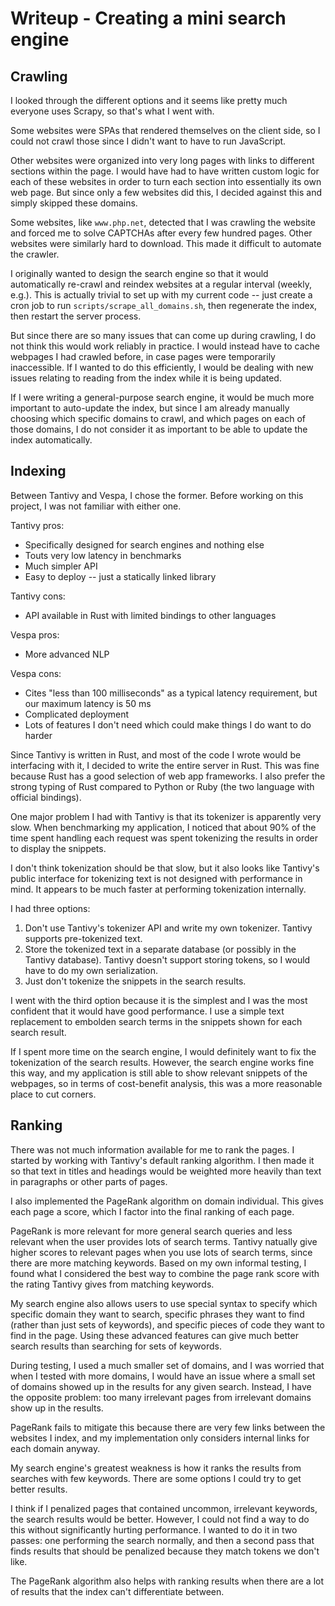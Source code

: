 # Writeup - Creating a mini search engine

## Crawling

I looked through the different options and it seems like pretty much everyone
uses Scrapy, so that's what I went with.

Some websites were SPAs that rendered themselves on the client side, so I could
not crawl those since I didn't want to have to run JavaScript.

Other websites were organized into very long pages with links to different
sections within the page. I would have had to have written custom logic for
each of these websites in order to turn each section into essentially its own
web page. But since only a few websites did this, I decided against this and
simply skipped these domains.

Some websites, like `www.php.net`, detected that I was crawling the website and
forced me to solve CAPTCHAs after every few hundred pages. Other websites were
similarly hard to download. This made it difficult to automate the crawler.

I originally wanted to design the search engine so that it would automatically
re-crawl and reindex websites at a regular interval (weekly, e.g.). This is
actually trivial to set up with my current code -- just create a cron job
to run `scripts/scrape_all_domains.sh`, then regenerate the index, then restart
the server process.

But since there are so many issues that can come up during crawling, I do not
think this would work reliably in practice. I would instead have to cache
webpages I had crawled before, in case pages were temporarily inaccessible.
If I wanted to do this efficiently, I would be dealing with new issues relating
to reading from the index while it is being updated.

If I were writing a general-purpose search engine, it would be much more
important to auto-update the index, but since I am already manually choosing
which specific domains to crawl, and which pages on each of those domains,
I do not consider it as important to be able to update the index automatically.

## Indexing

Between Tantivy and Vespa, I chose the former. Before working on this project,
I was not familiar with either one.

Tantivy pros:

  * Specifically designed for search engines and nothing else
  * Touts very low latency in benchmarks
  * Much simpler API
  * Easy to deploy -- just a statically linked library

Tantivy cons:

  * API available in Rust with limited bindings to other languages

Vespa pros:

  * More advanced NLP

Vespa cons:

  * Cites "less than 100 milliseconds" as a typical latency requirement, but
    our maximum latency is 50 ms
  * Complicated deployment
  * Lots of features I don't need which could make things I do want to do harder

Since Tantivy is written in Rust, and most of the code I wrote would be
interfacing with it, I decided to write the entire server in Rust. This was
fine because Rust has a good selection of web app frameworks. I also prefer
the strong typing of Rust compared to Python or Ruby (the two language with
official bindings).

One major problem I had with Tantivy is that its tokenizer is apparently very
slow. When benchmarking my application, I noticed that about 90% of the time
spent handling each request was spent tokenizing the results in order to display
the snippets.

I don't think tokenization should be that slow, but it also looks like Tantivy's
public interface for tokenizing text is not designed with performance in mind.
It appears to be much faster at performing tokenization internally.

I had three options:

 1. Don't use Tantivy's tokenizer API and write my own tokenizer. Tantivy
    supports pre-tokenized text.
 2. Store the tokenized text in a separate database (or possibly in the
    Tantivy database). Tantivy doesn't support storing tokens, so I would have
    to do my own serialization.
 3. Just don't tokenize the snippets in the search results.

I went with the third option because it is the simplest and I was the most
confident that it would have good performance. I use a simple text replacement
to embolden search terms in the snippets shown for each search result.

If I spent more time on the search engine, I would definitely want to fix the
tokenization of the search results. However, the search engine works fine this
way, and my application is still able to show relevant snippets of the webpages,
so in terms of cost-benefit analysis, this was a more reasonable place to cut
corners.

## Ranking

There was not much information available for me to rank the pages. I started
by working with Tantivy's default ranking algorithm. I then made it so that
text in titles and headings would be weighted more heavily than text in
paragraphs or other parts of pages.

I also implemented the PageRank algorithm on domain individual. This gives each
page a score, which I factor into the final ranking of each page.

PageRank is more relevant for more general search queries and less relevant
when the user provides lots of search terms. Tantivy natually give higher scores
to relevant pages when you use lots of search terms, since there are more
matching keywords. Based on my own informal testing, I found what I considered
the best way to combine the page rank score with the rating Tantivy gives from
matching keywords.

My search engine also allows users to use special syntax to specify which
specific domain they want to search, specific phrases they want to find (rather
than just sets of keywords), and specific pieces of code they want to find in
the page. Using these advanced features can give much better search results than
searching for sets of keywords.

During testing, I used a much smaller set of domains, and I was worried that
when I tested with more domains, I would have an issue where a small set of
domains showed up in the results for any given search. Instead, I have the
opposite problem: too many irrelevant pages from irrelevant domains show up in
the results.

PageRank fails to mitigate this because there are very few links between the
websites I index, and my implementation only considers internal links for each
domain anyway.

My search engine's greatest weakness is how it ranks the results from searches
with few keywords. There are some options I could try to get better results.

I think if I penalized pages that contained uncommon, irrelevant keywords,
the search results would be better. However, I could not find a way to do this
without significantly hurting performance. I wanted to do it in two passes:
one performing the search normally, and then a second pass that finds results
that should be penalized because they match tokens we don't like.

The PageRank algorithm also helps with ranking results when there are a lot of
results that the index can't differentiate between.
